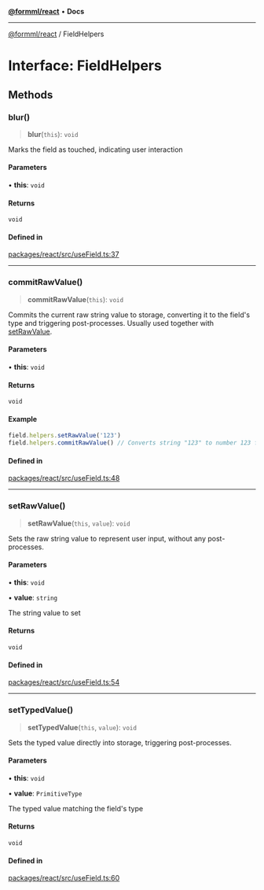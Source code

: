 [**@formml/react**](../README.md) • **Docs**

---

[@formml/react](../globals.md) / FieldHelpers

# Interface: FieldHelpers

## Methods

### blur()

> **blur**(`this`): `void`

Marks the field as touched, indicating user interaction

#### Parameters

• **this**: `void`

#### Returns

`void`

#### Defined in

[packages/react/src/useField.ts:37](https://github.com/formml/formml/blob/527c6e93502cf5114979de3946b0cc8cf0790b3f/packages/react/src/useField.ts#L37)

---

### commitRawValue()

> **commitRawValue**(`this`): `void`

Commits the current raw string value to storage, converting it to the field's type and triggering post-processes.
Usually used together with [setRawValue](FieldHelpers.md#setrawvalue).

#### Parameters

• **this**: `void`

#### Returns

`void`

#### Example

```ts
field.helpers.setRawValue('123')
field.helpers.commitRawValue() // Converts string "123" to number 123 for `num` fields
```

#### Defined in

[packages/react/src/useField.ts:48](https://github.com/formml/formml/blob/527c6e93502cf5114979de3946b0cc8cf0790b3f/packages/react/src/useField.ts#L48)

---

### setRawValue()

> **setRawValue**(`this`, `value`): `void`

Sets the raw string value to represent user input, without any post-processes.

#### Parameters

• **this**: `void`

• **value**: `string`

The string value to set

#### Returns

`void`

#### Defined in

[packages/react/src/useField.ts:54](https://github.com/formml/formml/blob/527c6e93502cf5114979de3946b0cc8cf0790b3f/packages/react/src/useField.ts#L54)

---

### setTypedValue()

> **setTypedValue**(`this`, `value`): `void`

Sets the typed value directly into storage, triggering post-processes.

#### Parameters

• **this**: `void`

• **value**: `PrimitiveType`

The typed value matching the field's type

#### Returns

`void`

#### Defined in

[packages/react/src/useField.ts:60](https://github.com/formml/formml/blob/527c6e93502cf5114979de3946b0cc8cf0790b3f/packages/react/src/useField.ts#L60)
